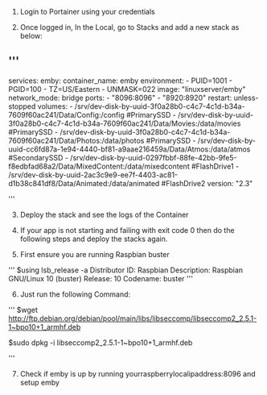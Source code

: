 1. Login to Portainer using your credentials

2. Once logged in, In the Local, go to Stacks and add a new stack as below:

'''
--- 
services: 
  emby: 
    container_name: emby
    environment: 
      - PUID=1001
      - PGID=100
      - TZ=US/Eastern
      - UNMASK=022
    image: "linuxserver/emby"
    network_mode: bridge
    ports: 
      - "8096:8096"
      - "8920:8920"
    restart: unless-stopped
    volumes:
      - /srv/dev-disk-by-uuid-3f0a28b0-c4c7-4c1d-b34a-7609f60ac241/Data/Config:/config #PrimarySSD
      - /srv/dev-disk-by-uuid-3f0a28b0-c4c7-4c1d-b34a-7609f60ac241/Data/Movies:/data/movies #PrimarySSD
      - /srv/dev-disk-by-uuid-3f0a28b0-c4c7-4c1d-b34a-7609f60ac241/Data/Photos:/data/photos #PrimarySSD
      - /srv/dev-disk-by-uuid-cc6fd87a-1e94-4440-bf81-a9aae216459a/Data/Atmos:/data/atmos #SecondarySSD
      - /srv/dev-disk-by-uuid-0297fbbf-88fe-42bb-9fe5-f8edbfad68a2/Data/MixedContent:/data/mixedcontent #FlashDrive1
      - /srv/dev-disk-by-uuid-2ac3c9e9-ee7f-4403-ac81-d1b38c841df8/Data/Animated:/data/animated #FlashDrive2
version: "2.3"

'''

3. Deploy the stack and see the logs of the Container

4. If your app is not starting and failing with exit code 0 then do the following steps and deploy the stacks again.

5. First ensure you are running Raspbian buster 
 
 '''
    $using lsb_release -a
    Distributor ID: Raspbian
    Description: Raspbian GNU/Linux 10 (buster)
    Release: 10
    Codename: buster
'''
 

6. Just run the following Command:

'''
$wget http://ftp.debian.org/debian/pool/main/libs/libseccomp/libseccomp2_2.5.1-1~bpo10+1_armhf.deb

$sudo dpkg -i libseccomp2_2.5.1-1~bpo10+1_armhf.deb 

'''

7. Check if emby is up by running yourraspberrylocalipaddress:8096 and setup emby
 

